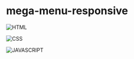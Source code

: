 # mega-menu-responsive

![HTML](https://lh3.googleusercontent.com/-ODQwI6Np69g/X89z8Q1BrTI/AAAAAAAABio/fCexqnJjXWM9d0TK2YoDXI0Dy_4MaprgQCK8BGAsYHg/s0/2020-12-08.png)

![CSS](https://lh3.googleusercontent.com/-aJV5Ei8m0Qk/X890IkapmsI/AAAAAAAABis/BtmkZcwuGRY63OSpB5eQf5U5pNUJ3DMkgCK8BGAsYHg/s0/2020-12-08.png)

![JAVASCRIPT](https://lh3.googleusercontent.com/-RpvxTuZtxso/X890WOTi0RI/AAAAAAAABiw/A7zQloQp5i8841DZqE_9jxiaGS8dw5G9wCK8BGAsYHg/s0/2020-12-08.png)

